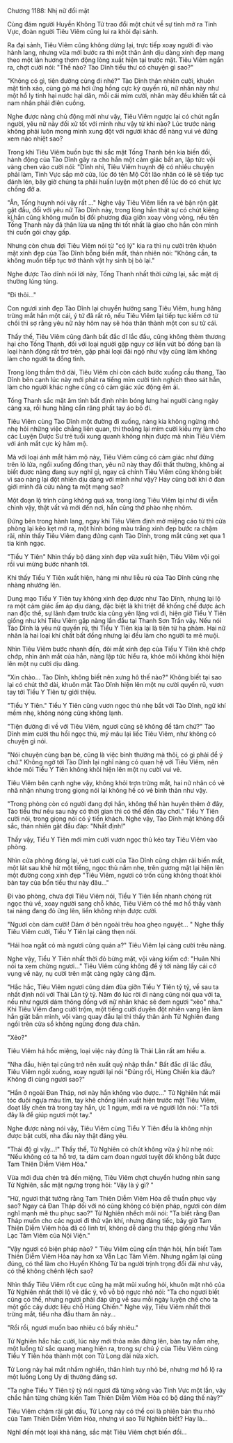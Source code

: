 




Chương 1188: Nhị nữ đối mặt


Cùng đám người Huyền Không Tử trao đổi một chút về sự tình mở ra Tinh Vực, đoàn người Tiêu Viêm cũng lui ra khỏi đại sảnh.

Ra đại sảnh, Tiêu Viêm cũng không dừng lại, trực tiếp xoay người đi vào hành lang, nhưng vừa mới bước ra thì một thân ảnh dịu dàng xinh đẹp mang theo một làn hương thơm động lòng xuất hiện tại trước mặt. Tiêu Viêm ngẩn ra, chợt cười nói: "Thế nào? Tào Dĩnh tiểu thư có chuyện gì sao?"

"Không có gì, tiện đường cùng đi nhé?" Tào Dĩnh thản nhiên cười, khuôn mặt tinh xảo, cùng gò má hơi ửng hồng cực kỳ quyến rũ, nữ nhân này như một hồ ly tinh hại nước hại dân, mỗi cái mỉm cười, nhăn mày đều khiến tất cả nam nhân phải điên cuồng.

Nghe được nàng chủ động mời như vậy, Tiêu Viêm ngược lại có chút ngẩn người, yêu nữ này đối xử tốt với mình như vậy từ khi nào? Lúc trước nàng không phải luôn mong mình xung đột với người khác để nàng vui vẻ đứng xem náo nhiệt sao?

Trong khi Tiêu Viêm buồn bực thì sắc mặt Tống Thanh bên kia biến đổi, hành động của Tào Dĩnh gây ra cho hắn một cảm giác bất an, lập tức vội vàng chen vào cười nói: "Dĩnh nhi, Tiêu Viêm huynh đệ có nhiều chuyện phải làm, Tinh Vực sắp mở cửa, lúc đó tên Mộ Cốt lão nhân có lẽ sẽ tiếp tục đánh lén, bây giờ chúng ta phải huấn luyện một phen để lúc đó có chút lực chống đỡ a.

"Ân, Tống huynh nói vậy rất …" Nghe vậy Tiêu Viêm liền ra vẻ bận rộn gật gật đầu, đối với yêu nữ Tào Dĩnh này, trong lòng hắn thật sự có chút kiêng kị,hắn cũng không muốn bị đối phương đùa giỡn xoay vòng vòng, nếu tên Tống Thanh này đã thân lừa ưa nặng thì tốt nhất là giao cho hắn còn mình thì cuốn gói chạy gấp.

Nhưng còn chưa đợi Tiêu Viêm nói từ "có lý" kia ra thì nụ cười trên khuôn mặt xinh đẹp của Tào Dĩnh bỗng biến mất, thản nhiên nói: "Không cần, ta không muốn tiếp tục trở thành vật hy sinh bị bỏ lại."

Nghe được Tào dĩnh nói lời này, Tống Thanh nhất thời cứng lại, sắc mặt dị thường lúng túng.

"Đi thôi…"

Con ngươi xinh đẹp Tào Dĩnh lại chuyển hướng sang Tiêu Viêm, hung hăng trừng mắt hắn một cái, ý tứ đã rất rõ, nếu Tiêu Viêm lại tiếp tục kiếm cớ từ chối thì sợ rằng yêu nữ này hôm nay sẽ hóa thân thành một con sư tử cái.

Thấy thế, Tiêu Viêm cũng đành bất đắc dĩ lắc đầu, cũng không thèm thương hại cho Tống Thanh, đối với loại người gặp nguy cơ liền vứt bỏ đồng bạn là loại hành động rất trơ trẽn, gặp phải loại đãi ngộ như vậy cũng làm không làm cho người ta đồng tình.

Trong lòng thầm thở dài, Tiêu Viêm chỉ còn cách bước xuống cầu thang, Tào Dĩnh bên cạnh lúc này mới phát ra tiếng mỉm cười tinh nghịch theo sát hắn, làm cho người khác nghe cũng có cảm giác xúc động êm ái.

Tống Thanh sắc mặt âm tình bất định nhìn bóng lưng hai người càng ngày càng xa, rồi hung hăng cắn răng phất tay áo bỏ đi.

Tiêu Viêm cùng Tào Dĩnh một đường đi xuống, nàng kia không ngừng nhỏ nhẹ hỏi những việc chẳng liên quan, thi thoảng lại mỉm cười kiều mỵ làm cho các Luyện Dược Sư trẻ tuổi xung quanh không nhịn được mà nhìn Tiêu Viêm với ánh mắt cực kỳ hâm mộ.

Mà với loại ánh mắt hâm mộ này, Tiêu Viêm cũng có cảm giác như đứng trên lò lửa, ngồi xuống đống than, yêu nữ này thay đổi thất thường, không ai biết được nàng đang suy nghĩ gì, ngay cả chính Tiêu Viêm cũng không biết vì sao nàng lại đột nhiên dịu dàng với mình như vậy? Hay cũng bởi khi ở đan giới mình đã cứu nàng ta một mạng sao?

Một đoạn lộ trình cũng không quá xa, trong lòng Tiêu Viêm lại như đi viễn chinh vậy, thật vất vả mới đến nơi, hắn cũng thở phào nhẹ nhõm.

Đứng bên trong hành lang, ngay khi Tiêu VIêm định mở miệng cáo từ thì cửa phòng lại kẽo kẹt mở ra, một hình bóng màu trắng xinh đẹp bước ra chậm rãi, nhìn thấy Tiêu Viêm đang đứng cạnh Tào Dĩnh, trong mắt cũng xẹt qua 1 tia kinh ngạc.

"Tiểu Y Tiên" Nhìn thấy bộ dáng xinh đẹp vừa xuất hiện, Tiêu Viêm vội gọi rồi vui mừng bước nhanh tới.

Khi thấy Tiểu Y Tiên xuất hiện, hàng mi như liễu rủ của Tào Dĩnh cũng nhẹ nhàng nhướng lên.

Dung mạo Tiểu Y Tiên tuy không xinh đẹp được như Tào Dĩnh, nhưng lại lộ ra một cảm giác ấm áp dịu dàng, đặc biệt là khi triệt để khống chế được ách nan độc thể, sự lãnh đạm trước kia cũng yên lặng vơi đi, hiện giờ Tiểu Y Tiên giống như khi Tiêu Viêm gặp nàng lần đầu tại Thanh Sơn Trấn vậy. Nếu nói Tào Dĩnh là yêu nữ quyến rũ, thì Tiểu Y Tiên kia lại là tiên tử hạ phàm. Hai nữ nhân là hai loại khí chất bất đồng nhưng lại đều làm cho người ta mê muội.

Nhìn Tiêu Viêm bước nhanh đến, đôi mắt xinh đẹp của Tiểu Y Tiên khẽ chớp chớp, nhìn ánh mắt của hắn, nàng lập tức hiểu ra, khóe môi không khỏi hiện lên một nụ cười dịu dàng.

"Xin chào… Tào Dĩnh, không biết nên xưng hô thế nào?" Không biết tại sao lại có chút thở dài, khuôn mặt Tào Dĩnh hiện lên một nụ cười quyến rũ, vươn tay tới Tiểu Y Tiên tự giới thiệu.

"Tiểu Y Tiên." Tiểu Y Tiên cũng vươn ngọc thủ nhẹ bắt với Tào Dĩnh, ngữ khí mềm nhẹ, không nóng cũng không lạnh.

"Tiện đường đi về với Tiêu Viêm, ngươi cũng sẽ không để tâm chứ?" Tào Dĩnh mỉm cười thu hồi ngọc thủ, mỹ mâu lại liếc Tiêu Viêm, như không có chuyện gì nói.

"Nói chuyện cùng bạn bè, cũng là việc bình thường mà thôi, có gì phải để ý chứ." Không ngờ tới Tào Dĩnh lại nghĩ nàng có quan hệ với Tiêu Viêm, nên khóe môi Tiểu Y Tiên không khỏi hiện lên một nụ cười vui vẻ.

Tiêu Viêm bên cạnh nghe vậy, không khỏi trợn trừng mắt, hai nữ nhân có vẻ nhã nhặn nhưng trong giọng nói lại không hề có vẻ bình thản như vậy.

"Trong phòng còn có người đang đợi hắn, không thế hàn huyên thêm ở đây, Tào tiểu thư nếu sau này có thời gian thì có thể đến đây chơi." Tiểu Y Tiên cười nói, trong giọng nói có ý tiến khách. Nghe vậy, Tào Dĩnh mặt không đổi sắc, thản nhiên gật đầu đáp: "Nhất định!"

Thấy vậy, Tiểu Y Tiên mới mỉm cười vươn ngọc thủ kéo tay Tiêu Viêm vào phòng.

Nhìn cửa phòng đóng lại, vẻ tươi cười của Tào Dĩnh cũng chậm rãi biến mất, một lát sau khẽ hừ một tiếng, ngọc thủ nắm nhẹ, trên gương mặt lại hiện lên một đường cong xinh đẹp "Tiêu Viêm, ngươi có trốn cũng không thoát khỏi bàn tay của bổn tiểu thư này đâu…"

Đi vào phòng, chưa đợi Tiêu Viêm nói, Tiểu Y Tiên liền nhanh chóng rút ngọc thủ về, xoay người sang chỗ khác, Tiêu Viêm có thể mơ hồ thấy vành tai nàng đang đỏ ửng lên, liền không nhịn được cười.

"Ngươi còn dám cười! Dám ở bên ngoài trêu hoa ghẹo nguyệt… " Nghe thấy Tiêu Viêm cười, Tiểu Y Tiên lại càng thẹn nói.

"Hái hoa ngắt cỏ mà ngươi cũng quản a?" Tiêu Viêm lại càng cười trêu nàng.

Nghe vậy, Tiểu Y Tiên nhất thời đỏ bừng mặt, vội vàng kiếm cớ: "Huân Nhi nói ta xem chừng ngươi…" Tiêu Viêm cũng không để ý tới nàng lấy cái cớ vụng về này, nụ cười trên mặt càng ngày càng đậm.

"Hắc hắc, Tiêu Viêm ngươi cũng dám đùa giỡn Tiểu Y Tiên tỷ tỷ, về sau ta nhất định nói với Thải Lân tỷ tỷ. Năm đó lúc rời đi nàng cũng nói qua với ta, nếu như ngươi dám thông đồng với nữ nhân khác sẽ đem ngươi "xẻo" nha." Khi Tiêu Viêm đang cười trộm, một tiếng cười duyên đột nhiên vang lên làm hắn giặt bắn mình, vội vàng quay đầu lại thì thấy thân ảnh Tử Nghiên đang ngồi trên cửa sổ không ngừng đong đưa chân.

"Xẻo?"

Tiêu Viêm há hốc miệng, loại việc này đúng là Thải Lân rất am hiểu a.

"Nha đầu, hiện tại cũng trở nên xuất quỷ nhập thần." Bất đắc dĩ lắc đầu, Tiêu Viêm ngồi xuống, xoay người lại nói "Đúng rồi, Hùng Chiến kia đâu? Không đi cùng ngươi sao?"

"Hắn ở ngoài Đan Tháp, nơi này hắn không vào được…" Tử Nghiên hất mái tóc đuôi ngựa màu tím, tay khẽ chống liền xuất hiện trước mặt Tiêu Viêm, đoạt lấy chén trà trong tay hắn, ực 1 ngụm, mới ra vẻ người lớn nói: "Ta tới đây là để giúp ngươi một tay."

Nghe được nàng nói vậy, Tiêu Viêm cùng Tiểu Y Tiên đều là không nhịn được bật cười, nha đầu này thật đáng yêu.

"Thái độ gì vậy…!" Thấy thế, Tử Nghiên có chút không vừa ý hừ nhẹ nói: "Nếu không có ta hỗ trợ, ta dám cam đoan ngươi tuyệt đối không bắt được Tam Thiên Diễm Viêm Hỏa."

Vừa mới đưa chén trà đến miệng, Tiêu Viêm chợt chuyển hướng nhìn sang Tử Nghiên, sắc mặt ngưng trọng hỏi: "Vậy là ý gì? "

"Hừ, ngươi thật tưởng rằng Tam Thiên Diễm Viêm Hỏa dễ thuần phục vậy sao? Ngay cả Đan Tháp đối với nó cũng không có biện pháp, ngươi còn dám nghĩ mạnh mẽ thu phục sao?" Tử Nghiên nhếch môi nói: "Ta biết rằng Đan Tháp muốn cho các ngươi đi thử vận khí, nhưng đáng tiếc, bây giờ Tam Thiên Diễm Viêm hỏa đã có linh trí, không dễ dàng thu thập giống như Vẫn Lạc Tâm Viêm của Nội Viện."

"Vậy ngươi có biện pháp nào? " Tiêu Viêm cũng cẩn thận hỏi, hắn biết Tam Thiên Diễm Viêm Hỏa này hơn xa Vẫn Lạc Tâm Viêm. Nhưng ngẫm lại cũng đúng, có thể làm cho Huyền Không Tử ba người trịnh trọng đối đãi như vậy, có thể không chênh lệch sao?

Nhìn thấy Tiêu Viêm rốt cục cũng hạ mặt mũi xuống hỏi, khuôn mặt nhỏ của Tử Nghiên nhất thời lộ vẻ đắc ý, vỗ vỗ bộ ngực nhỏ nói: "Ta cho ngươi biết cũng có thể, nhưng ngươi phải đáp ứng về sau mỗi ngày luyện chế cho ta một gốc cây dược liệu chỗ Hùng Chiến." Nghe vậy, Tiêu Viêm nhất thời trừng mắt, tiểu nha đầu tham ăn này…

"Rồi rồi, ngươi muốn bao nhiêu có bấy nhiêu."

Tử Nghiên hắc hắc cười, lúc này mới thỏa mãn đứng lên, bàn tay nắm nhẹ, một luồng tử sắc quang mang hiện ra, trong sự chú ý của Tiêu Viêm cùng Tiểu Y Tiên hóa thành một con Tử Long dài nửa xích.

Tử Long này hai mắt nhắm nghiền, thân hình tuy nhỏ bé, nhưng mơ hồ lộ ra một luồng Long Uy dị thường đáng sợ.

"Ta nghe Tiểu Y Tiên tỷ tỷ nói ngươi đã từng xông vào Tinh Vực một lần, vậy chắc hẳn từng chứng kiến Tam Thiên Diễm Viêm Hỏa có bộ dáng thế này?"

Tiêu Viêm chậm rãi gật đầu, Tử Long này có thể coi là phiên bản thu nhỏ của Tam Thiên Diễm Viêm Hỏa, nhưng vì sao Tử Nghiên biết? Hay là…

Nghĩ đến một loại khả năng, sắc mặt Tiêu Viêm chợt biến đổi…




